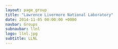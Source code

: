 ```yaml
---
layout: page_group
title: "Lawrence Livermore National Laboratory"
date: 2014-11-05 00:00:00 +0000
navbar: Groups
subnavbar: llnl
logo: llnl.jpg
subtitle: LLNL
---
```

